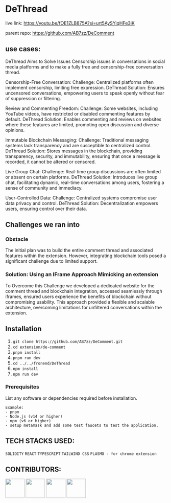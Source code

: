 # DeThread

live link: https://youtu.be/fOE1ZLB875A?si=urt5AySYiqHFe3iK

parent repo: https://github.com/AB7zz/DeComment

## use cases:
DeThread Aims to Solve Issues Censorship issues in conversations in social media platforms and to make a fully free and censorship-free conversation thread.

Censorship-Free Conversation:
Challenge: Centralized platforms often implement censorship, limiting free expression.
DeThread Solution: Ensures uncensored conversations, empowering users to speak openly without fear of suppression or filtering.

Review and Commenting Freedom:
Challenge: Some websites, including YouTube videos, have restricted or disabled commenting features by default.
DeThread Solution: Enables commenting and reviews on websites where these features are limited, promoting open discussion and diverse opinions.

Immutable Blockchain Messaging:
Challenge: Traditional messaging systems lack transparency and are susceptible to centralized control.
DeThread Solution: Stores messages in the blockchain, providing transparency, security, and immutability, ensuring that once a message is recorded, it cannot be altered or censored.

Live Group Chat:
Challenge: Real-time group discussions are often limited or absent on certain platforms.
DeThread Solution: Introduces live group chat, facilitating dynamic, real-time conversations among users, fostering a sense of community and immediacy.

User-Controlled Data:
Challenge: Centralized systems compromise user data privacy and control.
DeThread Solution: Decentralization empowers users, ensuring control over their data.

## Challenges we ran into

### Obstacle
The initial plan was to build the entire comment thread and associated features within the extension. However, integrating blockchain tools posed a significant challenge due to limited support.

### Solution: Using an IFrame Approach Mimicking an extension
To Overcome this Challenge we developed a dedicated website for the comment thread and blockchain integration, accessed seamlessly through iframes, ensured users experience the benefits of blockchain without compromising usability. This approach provided a flexible and scalable architecture, overcoming limitations for unfiltered conversations within the extension.

## Installation

1. `git clone https://github.com/AB7zz/DeComment.git`
2. `cd extension/de-comment`
3. `pnpm install`
4. `pnpm run dev`
5. `cd ../../fronend/DeThread`
6. `npm install`
7. `npm run dev`

### Prerequisites

List any software or dependencies required before installation.

```
Example:
- pnpm 
- Node.js (v14 or higher)
- npm (v6 or higher)
- setup metamask and add some test faucets to test the application.
```


## TECH STACKS USED:
`SOLIDITY` `REACT` `TYPESCRIPT` `TAILWIND CSS` `PLASMO - for chrome extension`


## CONTRIBUTORS:

[<img src="https://github.com/AB7zz.png" width="60px;"/>](https://github.com/AB7zz)
[<img src="https://github.com/aaronegeorge.png" width="60px;"/>](https://github.com/aaronegeorge)
[<img src="https://github.com/aakash414.png" width="60px;"/>](https://github.com/aakash414)
[<img src="https://github.com/AazimAnish.png" width="60px;"/>](https://github.com/AazimAnish)





